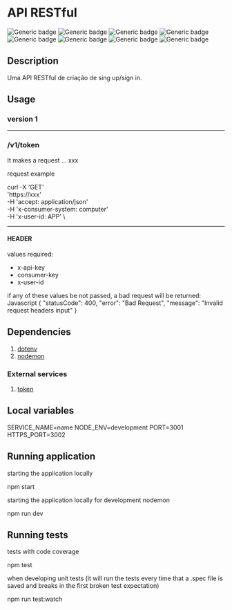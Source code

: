 # API RESTful

![Generic badge](https://img.shields.io/badge/maintainer-1.0-purple.svg)
![Generic badge](https://img.shields.io/badge/version-1.0.0-orange.svg)
![Generic badge](https://img.shields.io/badge/mongoose-6.0.11-green.svg)
![Generic badge](https://img.shields.io/badge/NodeJs-14.16.0-blue.svg)
![Generic badge](https://img.shields.io/badge/express-4.17.1-blue.svg)
![Generic badge](https://img.shields.io/badge/jsonwebtoken-8.5.1-red.svg)
![Generic badge](https://img.shields.io/badge/uuid-8.3.2-yellow.svg)
![Generic badge](https://img.shields.io/badge/bcryptjs-2.4.3-yellow.svg)

## Description
Uma API RESTful de criação de sing up/sign in.

## Usage

### version 1
---

### /v1/token
It makes a request ... xxx

request example

curl -X 'GET' \
  'https://xxx' \
  -H 'accept: application/json' \
  -H 'x-consumer-system: computer' \
  -H 'x-user-id: APP' \

---

#### HEADER
values required:
- x-api-key
- consumer-key
- x-user-id


if any of these values be not passed, a bad request will be returned:
Javascript
{
  "statusCode": 400,
  "error": "Bad Request",
  "message": "Invalid request headers input"
}


## Dependencies
1. [dotenv](https://www.npmjs.com/package/dotenv)
2. [nodemon](https://www.npmjs.com/package/nodemon)

### External services

1.  [token](https://xxx)

## Local variables


SERVICE_NAME=name
NODE_ENV=development
PORT=3001
HTTPS_PORT=3002


## Running application

starting the application locally

npm start

starting the application locally for development nodemon

npm run dev


## Running tests

tests with code coverage

npm test


when developing unit tests (it will run the tests every time that a .spec file is saved and breaks in the first broken test expectation)

npm run test:watch
